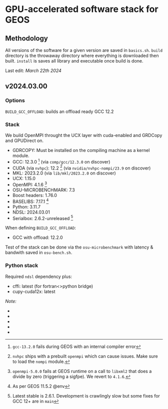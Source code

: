 # GPU-accelerated software stack for GEOS

## Methodology

All versions of the software for a given version are saved in `basics.sh`.
`build` directory is the throwaway directory where everything is downloaded then built.
`install` is saves all library and executable once build is done.

Last edit: _March 22th 2024_

## v2024.03.00

### Options

`BUILD_GCC_OFFLOAD`: builds an offload ready GCC 12.2

### Stack

We build OpenMPI throught the UCX layer with cuda-enabled and GRDCopy and GPUDirect on.

- GDRCOPY: Must be installed on the compiling machine as a kernel module.
- GCC: 12.3.0 [^1] (via `comp/gcc/12.3.0` on discover)
- CUDA (via `nvhpc`): 12.2 [^2] (via `nvidia/nvhpc-nompi/23.9` on discover)
- MKL: 2023.2.0 (via `lib/mkl/2023.2.0` on discover)
- UCX: 1.15.0
- OpenMPI: 4.1.6 [^3]
- OSU-MICROBENCHMARK: 7.3
- Boost headers: 1.76.0
- BASELIBS: 7.17.1 [^4]
- Python: 3.11.7
- NDSL: 2024.03.01
- Serialbox: 2.6.2-unreleased [^5]

When defining `BUILD_GCC_OFFLOAD`:

- GCC with offload: 12.2.0

Test of the stack can be done via the `osu-microbenchmark` with latency & bandwith saved in `osu-bench.sh`.

### Python stack

Required `ndsl` dependency plus:

- cffi: latest (for fortran<>python bridge)
- cupy-cuda12x: latest

_Note:_

- [^1]: `gcc-13.2.0` fails during GEOS with an internal compiler error
- [^2]: `nvhpc` ships with a prebuilt `openmpi` which can cause issues. Make sure to load the `nompi` module.
- [^3]: `openmpi-5.0.0` fails at GEOS runtime on a call to `libxml2` that does a divide by zero (triggering a sigfpe). We revert to `4.1.6`.
- [^4]: As per GEOS 11.5.2 @env
- [^5]: Latest stable is 2.6.1. Development is crawlingly slow but some fixes for GCC 12+ are in `main`
